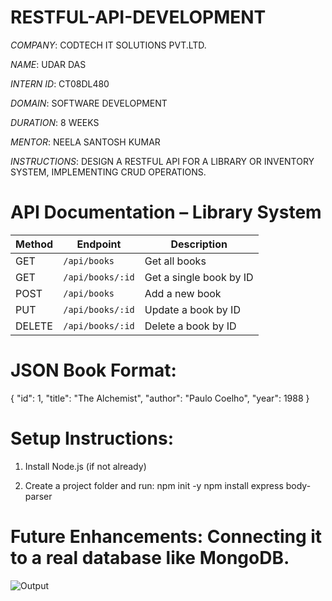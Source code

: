 # RESTFUL-API-DEVELOPMENT

*COMPANY*: CODTECH IT SOLUTIONS PVT.LTD.

*NAME*: UDAR DAS

*INTERN ID*: CT08DL480

*DOMAIN*: SOFTWARE DEVELOPMENT

*DURATION*: 8 WEEKS

*MENTOR*:  NEELA SANTOSH KUMAR

*INSTRUCTIONS*: DESIGN A RESTFUL API FOR A LIBRARY OR INVENTORY SYSTEM, IMPLEMENTING CRUD OPERATIONS.

# API Documentation – Library System

| Method | Endpoint           | Description                |
|--------|--------------------|----------------------------|
| GET    | `/api/books`       | Get all books              |
| GET    | `/api/books/:id`   | Get a single book by ID    |
| POST   | `/api/books`       | Add a new book             |
| PUT    | `/api/books/:id`   | Update a book by ID        |
| DELETE | `/api/books/:id`   | Delete a book by ID        |

# JSON Book Format:

{
  "id": 1,
  "title": "The Alchemist",
  "author": "Paulo Coelho",
  "year": 1988
}

# Setup Instructions:

1. Install Node.js (if not already)

2. Create a project folder and run:
   npm init -y
   npm install express body-parser

#  Future Enhancements: Connecting it to a real database like MongoDB.

![Output](https://github.com/user-attachments/assets/f68dc97e-a763-4b83-8671-d38e7cc120ae)

